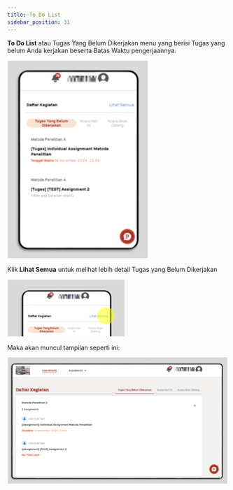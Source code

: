 ```yaml
---
title: To Do List
sidebar_position: 31
---
```

**To Do List** atau Tugas Yang Belum Dikerjakan menu yang berisi Tugas yang belum Anda kerjakan beserta Batas Waktu pengerjaannya.

![](/img/to-do-list-1.ind.png)

Klik **Lihat Semua** untuk melihat lebih detail Tugas yang Belum Dikerjakan

![](/img/to-do-list-2.ind.png)

Maka akan muncul tampilan seperti ini:


![](/img/to-do-list-3.ind.png)
